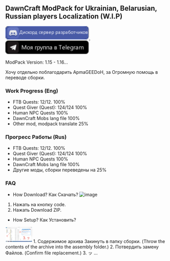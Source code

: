 ## DawnCraft ModPack for Ukrainian, Belarusian, Russian players Localization (W.I.P)

<a href="https://www.curseforge.com/linkout?remoteUrl=https%253a%252f%252fdiscord.com%252finvite%252fUjPx5jzd3m">
    <img height="42" img src="Для Github/Discord.png">
</a>
<a href="https://www.curseforge.com/minecraft/modpacks/dawn-craft">
    <img height="42 img src="Для Github/curseforge.png">
</a>
<a href="https://t.me/ItDanieru">
    <img height="42" img src="Для Github/Telegram.png">
</a>

ModPack Version: 1.15 - 1.16...

Хочу отдельно поблагодарить АpmaGEEDoH, за Огромную помощь в переводе сборки.



### Work Progress (Eng)

 - FTB Quests: 12/12. 100% 
 - Quest Giver (Quest): 124/124 100%
 - Human NPC Quests 100%            
 - DawnCraft Mobs lang file 100% 
 - Other mod, modpack translate 25%


### Прогресс Работы (Rus)

 - FTB Quests: 12/12. 100% 
 - Quest Giver (Quest): 124/124 100%
 - Human NPC Quests 100%            
 - DawnCraft Mobs lang file 100% 
 - Другие моды, сборки переведены на 25%

### FAQ
- How Download? Как Скачать?
![image](https://user-images.githubusercontent.com/54354556/236098543-9721d28f-30d3-41e7-8386-f704b45d3036.png)
1. Нажать на кнопку code.
2. Нажать Download ZIP.
- How Setup? Как Установить?
<img height="50" img src="Для Github/2023-05-07_13-15-49.png">
1. Содержимое архива Закинуть в папку сборки. (Throw the contents of the archive into the assembly folder.)
2. Потвердить замену Файлов. (Confirm file replacement.)
3. ッ
 ...
